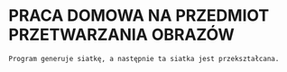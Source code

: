 # PRACA DOMOWA NA PRZEDMIOT PRZETWARZANIA OBRAZÓW
    Program generuje siatkę, a następnie ta siatka jest przekształcana.